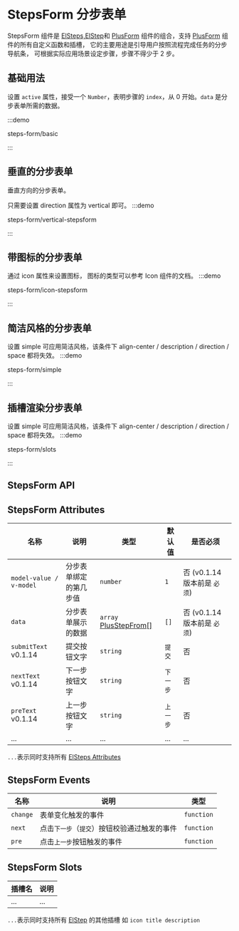 # StepsForm 分步表单

StepsForm 组件是 [ElSteps,ElStep](https://element-plus.org/zh-CN/component/steps.html)和 [PlusForm](/components/form.html) 组件的组合，支持 [PlusForm](/components/form.html) 组件的所有自定义函数和插槽，
它的主要用途是引导用户按照流程完成任务的分步导航条， 可根据实际应用场景设定步骤，步骤不得少于 2 步。

## 基础用法

设置 `active` 属性，接受一个 `Number`，表明步骤的 `index`，从 0 开始。`data` 是分步表单所需的数据。

:::demo

steps-form/basic

:::

## 垂直的分步表单

垂直方向的分步表单。

只需要设置 direction 属性为 vertical 即可。
:::demo

steps-form/vertical-stepsform

:::

## 带图标的分步表单

通过 icon 属性来设置图标， 图标的类型可以参考 Icon 组件的文档。
:::demo

steps-form/icon-stepsform

:::

## 简洁风格的分步表单

设置 simple 可应用简洁风格，该条件下 align-center / description / direction / space 都将失效。
:::demo

steps-form/simple

:::

## 插槽渲染分步表单

设置 simple 可应用简洁风格，该条件下 align-center / description / direction / space 都将失效。
:::demo

steps-form/slots

:::

## StepsForm API

## StepsForm Attributes

| 名称                                  | 说明                   | 类型                                                         | 默认值   | 是否必须                                      |
| ------------------------------------- | ---------------------- | ------------------------------------------------------------ | -------- | --------------------------------------------- |
| `model-value / v-model`               | 分步表单绑定的第几步值 | `number`                                                     | `1`      | 否 (<el-tag>v0.1.14</el-tag> 版本前是 `必须`) |
| `data`                                | 分步表单展示的数据     | `array` [PlusStepFrom[]](/components/type.html#plusstepfrom) | `[]`     | 否 (<el-tag>v0.1.14</el-tag> 版本前是 `必须`) |
| `submitText` <el-tag>v0.1.14</el-tag> | 提交按钮文字           | `string`                                                     | `提交`   | 否                                            |
| `nextText` <el-tag>v0.1.14</el-tag>   | 下一步按钮文字         | `string`                                                     | `下一步` | 否                                            |
| `preText` <el-tag>v0.1.14</el-tag>    | 上一步按钮文字         | `string`                                                     | `上一步` | 否                                            |
| ...                                   | ...                    | ...                                                          | ...      | ...                                           |

`...`表示同时支持所有 [ElSteps Attributes](https://element-plus.org/zh-CN/component/steps.html#steps-%E5%B1%9E%E6%80%A7)

## StepsForm Events

| 名称     | 说明                                       | 类型                                                                                        |
| -------- | ------------------------------------------ | ------------------------------------------------------------------------------------------- |
| `change` | 表单变化触发的事件                         | `function` <docs-tip content='(values: FieldValues,column: PlusColumn) => void'></docs-tip> |
| `next`   | 点击`下一步`（`提交`）按钮校验通过触发的事件 | `function` <docs-tip content='(active: number, values: FieldValues) => void'></docs-tip>    |
| `pre`    | 点击`上一步`按钮触发的事件                   | `function` <docs-tip content='(active: number) => void'></docs-tip>                         |

## StepsForm Slots

| 插槽名 | 说明 |
| ------ | ---- |
| ...    | ...  |

`...`表示同时支持所有 [ElStep](https://element-plus.org/zh-CN/component/steps.html#step-%E6%8F%92%E6%A7%BD) 的其他插槽 如 `icon title description `
